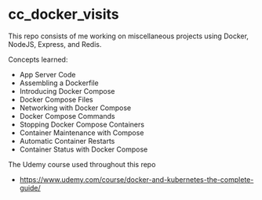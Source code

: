 # cc_docker_visits

This repo consists of me working on miscellaneous projects using Docker, NodeJS, Express, and Redis.

Concepts learned:

-   App Server Code
-   Assembling a Dockerfile
-   Introducing Docker Compose
-   Docker Compose Files
-   Networking with Docker Compose
-   Docker Compose Commands
-   Stopping Docker Compose Containers
-   Container Maintenance with Compose
-   Automatic Container Restarts
-   Container Status with Docker Compose

The Udemy course used throughout this repo

-   https://www.udemy.com/course/docker-and-kubernetes-the-complete-guide/
